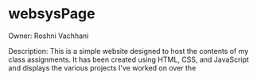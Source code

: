 # websysPage

Owner: Roshni Vachhani

Description: This is a simple website designed to host the contents of my class assignments. It has been created using HTML, CSS, and JavaScript and displays the various projects I've worked on over the
